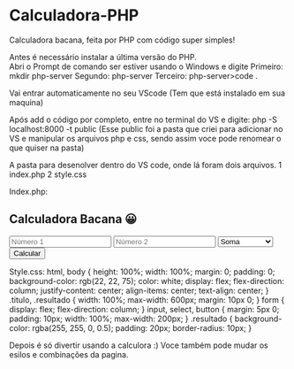 # Calculadora-PHP
Calculadora bacana, feita por PHP com código super simples! 

Antes é necessário instalar a última versão do PHP.  
Abri o Prompt de comando ser estiver usando o Windows e digite
Primeiro: mkdir php-server
Segundo: php-server
Terceiro: php-server>code .

Vai entrar automaticamente no seu VScode (Tem que está instalado em sua maquina)

Após add o código por completo, entre no terminal do VS e digite:
php -S localhost:8000 -t public (Esse public foi a pasta que criei para adicionar no VS e manipular os arquivos php e css, sendo assim voce pode renomear o que quiser na pasta)

A pasta para desenolver dentro do VS code, onde lá foram dois arquivos.
1 index.php 
2 style.css

Index.php:
<?php
$resultado = '';
if ($_SERVER["REQUEST_METHOD"] == "POST") {
    $numero1 = $_POST['numero1'];
    $numero2 = $_POST['numero2'];
    $operacao = $_POST['operacao'];

    switch ($operacao) {
        case 'soma':
            $resultado = $numero1 + $numero2;
            break;
            case 'subtracao':
                $resultado = $numero1 - $numero2;
                break;
                case 'multiplicacao':
                    $resultado = $numero1 * $numero2;
                    break;
                    case 'divisao':
                        if ($numero2 != 0) {
                            $resultado =$numero1 / $numero2;
                        } else {
                            $resultado = 'Erro: Divisão por zero!';
    }
    break; 
    default:
    $resultado = 'operacão inválida.';
}
}
?>
<!DOCTYPE HTML>
<HTML LANG="pt-br">
    <head>
        <meta charset="UTF-8">
        <meta name="viewport" content="width=device-width, initial-scale=1.0">
        <title>Calculadora PHP</title>
        <link rel="stylesheet" href="style.css">

</head>
<body>
    <div class="titulo">
        <h2>Calculadora Bacana 😀</h2>
</div>
<form method="post">
    <input type="number" name="numero1" placeholder="Número 1" required>
    <input type="number" name="numero2" placeholder="Número 2" required>
    <select name="operacao" required>
        <option value="soma">Soma</option>
        <option value="subtracao">Subtração</option>
        <option value="multiplicacao">Multiplicação</option>
        <option value="divisao">Divisão</option>
</select>
<button type="submit">Calcular</button>
</form>
<div class="resultado">
    <?php
    if ($resultado !==''){
        echo "Resultado: $resultado";
    }
    ?>
    </div>
</body>
</html>





Style.css:
html, body {
    height: 100%;
    width: 100%;
    margin: 0;
    padding: 0;
    background-color: rgb(22, 22, 75);
    color: white;
    display: flex;
    flex-direction: column;
    justify-content: center;
    align-items: center;
    text-align: center;
}
.titulo, .resultado {
    width: 100%;
    max-width: 600px;
    margin: 10px 0;
}
form {
    display: flex;
    flex-direction: column;
}
input, select, button {
    margin: 5px 0;
    padding: 10px;
    width: 100%;
    max-width: 200px;
}
.resultado {
    background-color: rgba(255, 255, 0, 0.5);
    padding: 20px;
    border-radius: 10px;
}

Depois é só divertir usando a calculora :)
Voce também pode mudar os esilos e combinações da pagina. 


